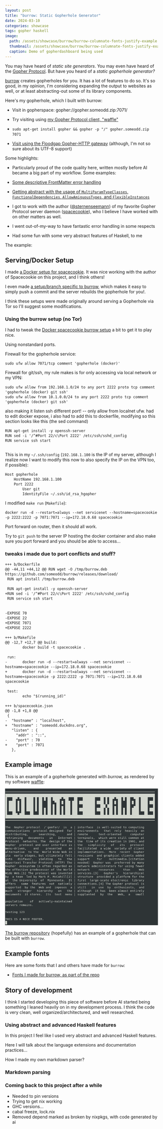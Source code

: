 ```yaml
---
layout: post
title: "burrow: Static Gopherhole Generator"
date: 2024-03-10
categories: showcase
tags: gopher haskell
image:
  path: /assets/showcase/burrow/burrow-columnate-fonts-justify-example.png
  thumbnail: /assets/showcase/burrow/burrow-columnate-fonts-justify-example.png
  caption: Demo of gopherdashboard being used
---
```


You may have heard of *static site generators*. You may even have heard of the
[Gopher Protocol](https://en.wikipedia.org/wiki/Gopher_(protocol)). But have
you heard of a *static gopherhole generator?*

[burrow](https://github.com/someodd/burrow) creates gopherholes for you. It has
a lot of features to do so. It's so good, in my opinion, I'm considering
expanding the output to websites as well, or at least abstracting-out some of
its library components.

Here's my gopherhole, which I built with burrow:

  * Visit in gopherspace: gopher://gopher.someodd.zip:7071/

   * Try visiting using [my Gopher Protocol client, "waffle"](/showcase/waffle)
   * `sudo apt-get install gopher && gopher -p "/" gopher.someodd.zip 7071`

  * [Visit using the Floodgap Gopher-HTTP gateway](https://gopher.floodgap.com/gopher/gw?a=gopher%3A%2F%2Fgopher.someodd.zip%3A7071%2F) (although, I'm not so sure about its UTF-8 support)

Some highlights:

  * Particularly proud of the code quality here, written mostly before AI
    became a big part of my workflow. Some examples:

   * [Some descriptive FrontMatter error handling](https://github.com/someodd/burrow/blob/dfecdace53504dfadda34f7d5717d14a763f373b/src/FrontMatter.hs)
   * [Getting abstract with the usage of `MultiParamTypeClasses`, `FunctionalDependencies`, `AllowAmiguousTypes`, and `FlexibleInstances`](https://github.com/someodd/burrow/blob/dfecdace53504dfadda34f7d5717d14a763f373b/src/Phlog.hs)

  * I got to work with the author
    ([@sternenseemann](https://github.com/sternenseemann)) of my favorite
    Gopher Protocol server daemon
    ([spacecookie](https://github.com/sternenseemann/spacecookie)), who I believe I
    have worked with on other matters as well.
  * I went out-of-my-way to have fantastic error handling in some respects
  * Had some fun with some very abstract features of Haskell, to me

The example:

## Serving/Docker Setup

I made [a Docker setup for
spacecookie](https://github.com/someodd/docker-spacecookie). It was nice
working with the author of Spacecookie on this project, and I think others!

I even made [a setup/branch specific to
burrow](https://github.com/someodd/docker-spacecookie/tree/feature/git-server-burrow),
which makes it easy to simply push a commit and the server rebuilds the
gopherhole for you!.

I think these setups were made originally around serving a Gopherhole via Tor
so I'll suggest some modifications.

### Using the burrow setup (no Tor)

I had to tweak the [Docker spacecookie burrow
setup](https://github.com/someodd/docker-spacecookie/tree/feature/git-server-burrow)
a bit to get it to play nice.

Using nonstandard ports.

Firewall for the gopherhole service:

```
sudo ufw allow 7071/tcp comment 'gopherhole (docker)'
```


Firewall for git/ssh, my rule makes is for only accessing via local network or my VPN:

```
sudo ufw allow from 192.168.1.0/24 to any port 2222 proto tcp comment 'gopherhole (docker) git ssh'
sudo ufw allow from 10.1.0.0/24 to any port 2222 proto tcp comment 'gopherhole (docker) git ssh'
```

also making it listen ssh different port! -- only allow from localnet ufw. had to edit docker expose, i also had to add this to dockerfile, modifying so this section looks like this (the sed command)

```
RUN apt-get install -y openssh-server
RUN sed -i '/^#Port 22/c\Port 2222' /etc/ssh/sshd_config
RUN service ssh start


```

This is in my `~/.ssh/config` (`192.168.1.100` is the IP of my server, although
I realize now I want to modify this now to also specify the IP on the VPN too,
if possible):

```
Host gopherhole
    HostName 192.168.1.100
    Port 2222
        User git
        IdentityFile ~/.ssh/id_rsa_hgopher
```

I modified `make run` (`Makefile`):

```
docker run -d --restart=always --net servicenet --hostname=spacecookie -p 2222:2222 -p 7071:7071 --ip=172.18.0.68 spacecookie
```

Port forward on router, then it should all work.

Try to `git push` to the server IP hosting the docker container and also make sure you
port forward and you should be able to access...

### tweaks i made due to port conflicts and stuff?

```
+++ b/Dockerfile
@@ -44,11 +44,12 @@ RUN wget -O /tmp/burrow.deb https://github.com/someodd/burrow/releases/download/
 RUN apt install /tmp/burrow.deb
 
 RUN apt-get install -y openssh-server
+RUN sed -i '/^#Port 22/c\Port 2222' /etc/ssh/sshd_config
 RUN service ssh start
 
 
-EXPOSE 70
-EXPOSE 22
+EXPOSE 7071
+EXPOSE 2222

+++ b/Makefile
@@ -12,7 +12,7 @@ build:
        docker build -t spacecookie .
 
 run:
-       docker run -d --restart=always --net servicenet --hostname=spacecookie --ip=172.18.0.68 spacecookie
+       docker run -d --restart=always --net servicenet --hostname=spacecookie -p 2222:2222 -p 7071:7071 --ip=172.18.0.68 spacecookie
 
 test:
        echo "$(running_id)"

+++ b/spacecookie.json
@@ -1,8 +1,8 @@
 {
-  "hostname" : "localhost",
+  "hostname" : "someodd.duckdns.org",
   "listen" : {
     "addr" : "::",
-    "port" : 70
+    "port" : 7071
   },

```



## Example image

This is an example of a gopherhole generated with *burrow,* as rendered by my software [waffle](/showcase/waffle):

![burrow-generated gopherhole in waffle](/assets/showcase/burrow/burrow-columnate-fonts-justify-example.png)

[The burrow repository](https://github.com/someodd/burrow) (hopefully) has an
example of a gopherhole that can be built with `burrow`.

## Example fonts

Here are some fonts that I and others have made for `burrow`:

  * [Fonts I made for burrow, as part of the repo](https://github.com/someodd/burrow/tree/master/data/fonts)

## Story of development

I think I started developing this piece of software before AI started being
something I leaned heavily on in my development process. I think the code is
very clean, well organized/architectured, and well researched.

### Using abstract and advanced Haskell features

In this project I feel like I used very abstract and advanced Haskell features.

Here I will talk about the language extensions and documentation practices...

How I made my own markdown parser?

### Markdown parsing

### Coming back to this project after a while

  * Needed to pin versions
  * Trying to get nix working
  * GHC versions...
  * cabal freeze, lock.nix
  * Removed depend marked as broken by nixpkgs, with code generated by ai
